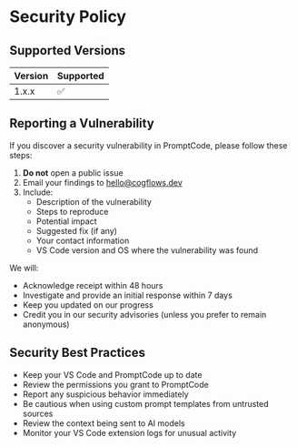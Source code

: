 # Security Policy

## Supported Versions

| Version | Supported          |
| ------- | ------------------ |
| 1.x.x   | :white_check_mark: |

## Reporting a Vulnerability

If you discover a security vulnerability in PromptCode, please follow these steps:

1. **Do not** open a public issue
2. Email your findings to hello@cogflows.dev
3. Include:
   - Description of the vulnerability
   - Steps to reproduce
   - Potential impact
   - Suggested fix (if any)
   - Your contact information
   - VS Code version and OS where the vulnerability was found

We will:
- Acknowledge receipt within 48 hours
- Investigate and provide an initial response within 7 days
- Keep you updated on our progress
- Credit you in our security advisories (unless you prefer to remain anonymous)

## Security Best Practices

- Keep your VS Code and PromptCode up to date
- Review the permissions you grant to PromptCode
- Report any suspicious behavior immediately
- Be cautious when using custom prompt templates from untrusted sources
- Review the context being sent to AI models
- Monitor your VS Code extension logs for unusual activity 